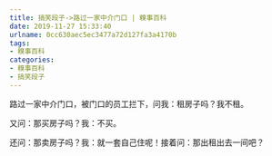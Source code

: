 ```yaml
---
title: 搞笑段子->路过一家中介门口 | 糗事百科
date: 2019-11-27 15:33:40
urlname: 0cc630aec5ec3477a72d127fa3a4170b
tags: 
- 糗事百科
categories:
- 糗事百科
- 搞笑段子
---
```

路过一家中介门口，被门口的员工拦下，问我：租房子吗？我不租。

又问：那买房子吗？我：不买。

还问：那卖房子吗？我：就一套自己住呢！接着问：那出租出去一间吧？


